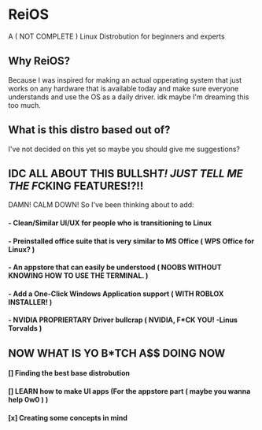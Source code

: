 # ReiOS
A ( NOT COMPLETE ) Linux Distrobution for beginners and experts

## Why ReiOS?
Because I was inspired for making an actual opperating system that just works on any hardware that is available today and make sure everyone understands and use the OS as a daily driver. idk maybe I'm dreaming this too much.

## What is this distro based out of?
I've not decided on this yet so maybe you should give me suggestions?

## IDC ALL ABOUT THIS BULLSH*T! JUST TELL ME THE F*CKING FEATURES!?!!
DAMN! CALM DOWN! So I've been thinking about to add:

#### - Clean/Similar UI/UX for people who is transitioning to Linux
#### - Preinstalled office suite that is very similar to MS Office ( WPS Office for Linux? )
#### - An appstore that can easily be understood ( NOOBS WITHOUT KNOWING HOW TO USE THE TERMINAL. )
#### - Add a One-Click Windows Application support ( WITH ROBLOX INSTALLER! )
#### - NVIDIA PROPRIERTARY Driver bullcrap ( NVIDIA, F*CK YOU! -Linus Torvalds )

## NOW WHAT IS YO B*TCH A$$ DOING NOW
#### [] Finding the best base distrobution
#### [] LEARN how to make UI apps (For the appstore part ( maybe you wanna help 0w0 ) )
#### [x] Creating some concepts in mind
